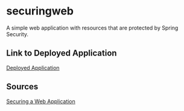 # securingweb
A simple web application with resources that are protected by Spring Security.

## Link to Deployed Application

[Deployed Application](https://www.johnjamieson.ca/securingweb/)

## Sources

[Securing a Web Application](https://spring.io/guides/gs/securing-web)
